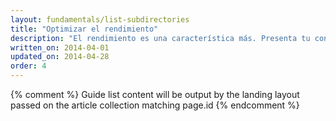 ```yaml
---
layout: fundamentals/list-subdirectories
title: "Optimizar el rendimiento"
description: "El rendimiento es una característica más. Presenta tu contenido a los usuarios lo más rápido posible. Cuando accedan a tu aplicación, facilita todo lo que puedas la interacción con la página y su procesamiento."
written_on: 2014-04-01
updated_on: 2014-04-28
order: 4
---
```


{% comment %}
Guide list content will be output by the landing layout passed on the article collection matching page.id
{% endcomment %}


